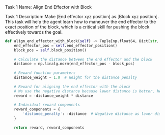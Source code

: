 Task 1 Name: Align End Effector with Block

Task 1 Description: Make [End effector xyz position] as [Block xyz position]. This task will help the agent learn how to maneuver the end effector to the exact position of the block, which is a critical skill for pushing the block effectively towards the goal.

```python
def align_end_effector_with_block(self) -> Tuple[np.float64, Dict[str, np.float64]]:
    end_effector_pos = self.end_effector_position()
    block_pos = self.block_position()
    
    # Calculate the distance between the end effector and the block
    distance = np.linalg.norm(end_effector_pos - block_pos)
    
    # Reward function parameters
    distance_weight = 1.0  # Weight for the distance penalty
    
    # Reward for aligning the end effector with the block
    # We use the negative distance because lower distance is better, hence we want to minimize the distance
    reward = -distance_weight * distance
    
    # Individual reward components
    reward_components = {
        'distance_penalty': -distance  # Negative distance as lower distance is desired
    }
    
    return reward, reward_components
```